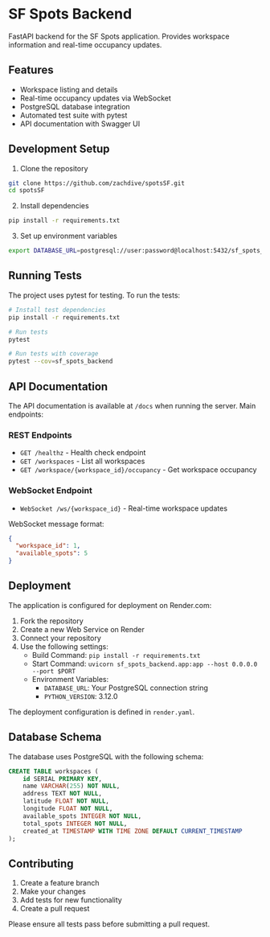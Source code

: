 # SF Spots Backend

FastAPI backend for the SF Spots application. Provides workspace information and real-time occupancy updates.

## Features
- Workspace listing and details
- Real-time occupancy updates via WebSocket
- PostgreSQL database integration
- Automated test suite with pytest
- API documentation with Swagger UI

## Development Setup
1. Clone the repository
```bash
git clone https://github.com/zachdive/spotsSF.git
cd spotsSF
```

2. Install dependencies
```bash
pip install -r requirements.txt
```

3. Set up environment variables
```bash
export DATABASE_URL=postgresql://user:password@localhost:5432/sf_spots_db
```

## Running Tests
The project uses pytest for testing. To run the tests:

```bash
# Install test dependencies
pip install -r requirements.txt

# Run tests
pytest

# Run tests with coverage
pytest --cov=sf_spots_backend
```

## API Documentation
The API documentation is available at `/docs` when running the server. Main endpoints:

### REST Endpoints
- `GET /healthz` - Health check endpoint
- `GET /workspaces` - List all workspaces
- `GET /workspace/{workspace_id}/occupancy` - Get workspace occupancy

### WebSocket Endpoint
- `WebSocket /ws/{workspace_id}` - Real-time workspace updates

WebSocket message format:
```json
{
  "workspace_id": 1,
  "available_spots": 5
}
```

## Deployment
The application is configured for deployment on Render.com:

1. Fork the repository
2. Create a new Web Service on Render
3. Connect your repository
4. Use the following settings:
   - Build Command: `pip install -r requirements.txt`
   - Start Command: `uvicorn sf_spots_backend.app:app --host 0.0.0.0 --port $PORT`
   - Environment Variables:
     - `DATABASE_URL`: Your PostgreSQL connection string
     - `PYTHON_VERSION`: 3.12.0

The deployment configuration is defined in `render.yaml`.

## Database Schema
The database uses PostgreSQL with the following schema:

```sql
CREATE TABLE workspaces (
    id SERIAL PRIMARY KEY,
    name VARCHAR(255) NOT NULL,
    address TEXT NOT NULL,
    latitude FLOAT NOT NULL,
    longitude FLOAT NOT NULL,
    available_spots INTEGER NOT NULL,
    total_spots INTEGER NOT NULL,
    created_at TIMESTAMP WITH TIME ZONE DEFAULT CURRENT_TIMESTAMP
);
```

## Contributing
1. Create a feature branch
2. Make your changes
3. Add tests for new functionality
4. Create a pull request

Please ensure all tests pass before submitting a pull request.
